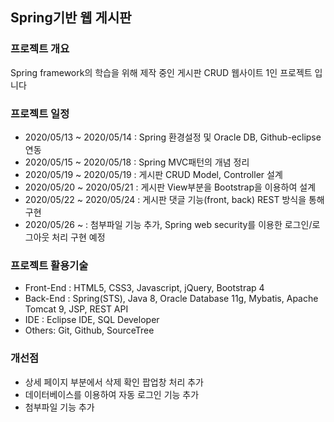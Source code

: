 ## Spring기반 웹 게시판 

### 프로젝트 개요
Spring framework의 학습을 위해 제작 중인 게시판 CRUD 웹사이트 1인 프로젝트 입니다

### 프로젝트 일정
- 2020/05/13 ~ 2020/05/14 : Spring 환경설정 및 Oracle DB, Github-eclipse연동
- 2020/05/15 ~ 2020/05/18 : Spring MVC패턴의 개념 정리
- 2020/05/19 ~ 2020/05/19 : 게시판 CRUD Model, Controller 설계
- 2020/05/20 ~ 2020/05/21 : 게시판 View부분을 Bootstrap을 이용하여 설계
- 2020/05/22 ~ 2020/05/24 : 게시판 댓글 기능(front, back) REST 방식을 통해 구현
- 2020/05/26 ~            : 첨부파일 기능 추가, Spring web security를 이용한 로그인/로그아웃 처리 구현 예정

### 프로젝트 활용기술
- Front-End : HTML5, CSS3, Javascript, jQuery, Bootstrap 4
- Back-End : Spring(STS), Java 8, Oracle Database 11g, Mybatis, Apache Tomcat 9, JSP, REST API
- IDE : Eclipse IDE, SQL Developer
- Others: Git, Github, SourceTree

### 개선점
- 상세 페이지 부분에서 삭제 확인 팝업창 처리 추가
- 데이터베이스를 이용하여 자동 로그인 기능 추가
- 첨부파일 기능 추가
